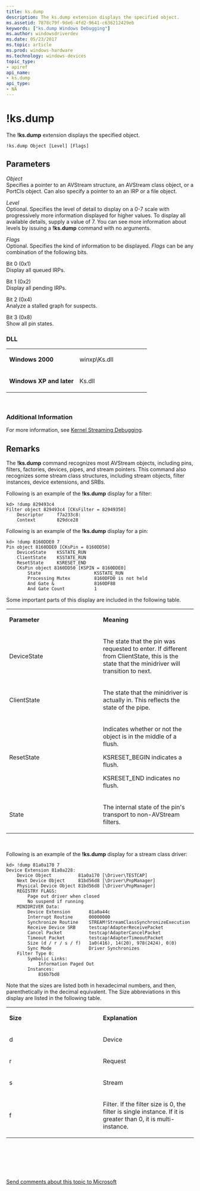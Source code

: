 ```yaml
---
title: ks.dump
description: The ks.dump extension displays the specified object.
ms.assetid: 7878c79f-9de6-4fd2-9641-c636212429eb
keywords: ["ks.dump Windows Debugging"]
ms.author: windowsdriverdev
ms.date: 05/23/2017
ms.topic: article
ms.prod: windows-hardware
ms.technology: windows-devices
topic_type:
- apiref
api_name:
- ks.dump
api_type:
- NA
---
```


# !ks.dump


The **!ks.dump** extension displays the specified object.

```
!ks.dump Object [Level] [Flags]  
```

## <span id="Parameters"></span><span id="parameters"></span><span id="PARAMETERS"></span>Parameters


<span id="_______Object______"></span><span id="_______object______"></span><span id="_______OBJECT______"></span> *Object*   
Specifies a pointer to an AVStream structure, an AVStream class object, or a PortCls object. Can also specify a pointer to an an IRP or a file object.

<span id="_______Level______"></span><span id="_______level______"></span><span id="_______LEVEL______"></span> *Level*   
Optional. Specifies the level of detail to display on a 0-7 scale with progressively more information displayed for higher values. To display all available details, supply a value of 7. You can see more information about levels by issuing a **!ks.dump** command with no arguments.

<span id="_______Flags______"></span><span id="_______flags______"></span><span id="_______FLAGS______"></span> *Flags*   
Optional. Specifies the kind of information to be displayed. *Flags* can be any combination of the following bits.

<span id="Bit_0__0x1_"></span><span id="bit_0__0x1_"></span><span id="BIT_0__0X1_"></span>Bit 0 (0x1)  
Display all queued IRPs.

<span id="Bit_1__0x2_"></span><span id="bit_1__0x2_"></span><span id="BIT_1__0X2_"></span>Bit 1 (0x2)  
Display all pending IRPs.

<span id="Bit_2__0x4_"></span><span id="bit_2__0x4_"></span><span id="BIT_2__0X4_"></span>Bit 2 (0x4)  
Analyze a stalled graph for suspects.

<span id="Bit_3__0x8_"></span><span id="bit_3__0x8_"></span><span id="BIT_3__0X8_"></span>Bit 3 (0x8)  
Show all pin states.

### <span id="DLL"></span><span id="dll"></span>DLL

<table>
<colgroup>
<col width="50%" />
<col width="50%" />
</colgroup>
<tbody>
<tr class="odd">
<td align="left"><p><strong>Windows 2000</strong></p></td>
<td align="left"><p>winxp\Ks.dll</p></td>
</tr>
<tr class="even">
<td align="left"><p><strong>Windows XP and later</strong></p></td>
<td align="left"><p>Ks.dll</p></td>
</tr>
</tbody>
</table>

 

### <span id="Additional_Information"></span><span id="additional_information"></span><span id="ADDITIONAL_INFORMATION"></span>Additional Information

For more information, see [Kernel Streaming Debugging](kernel-streaming-debugging.md).

Remarks
-------

The **!ks.dump** command recognizes most AVStream objects, including pins, filters, factories, devices, pipes, and stream pointers. This command also recognizes some stream class structures, including stream objects, filter instances, device extensions, and SRBs.

Following is an example of the **!ks.dump** display for a filter:

```
kd> !dump 829493c4
Filter object 829493c4 [CKsFilter = 82949350]
    Descriptor     f7a233c8:
    Context        829dce28
```

Following is an example of the **!ks.dump** display for a pin:

```
kd> !dump 8160DDE0 7
Pin object 8160DDE0 [CKsPin = 8160DD50]
    DeviceState    KSSTATE_RUN
    ClientState    KSSTATE_RUN
    ResetState     KSRESET_END
    CKsPin object 8160DD50 [KSPIN = 8160DDE0]
        State                    KSSTATE_RUN
        Processing Mutex         8160DFD0 is not held
        And Gate &               8160DF88
        And Gate Count           1
```

Some important parts of this display are included in the following table.

<table>
<colgroup>
<col width="50%" />
<col width="50%" />
</colgroup>
<tbody>
<tr class="odd">
<td align="left"><p><strong>Parameter</strong></p></td>
<td align="left"><p><strong>Meaning</strong></p></td>
</tr>
<tr class="even">
<td align="left"><p>DeviceState</p></td>
<td align="left"><p>The state that the pin was requested to enter. If different from ClientState, this is the state that the minidriver will transition to next.</p></td>
</tr>
<tr class="odd">
<td align="left"><p>ClientState</p></td>
<td align="left"><p>The state that the minidriver is actually in. This reflects the state of the pipe.</p></td>
</tr>
<tr class="even">
<td align="left"><p>ResetState</p></td>
<td align="left"><p>Indicates whether or not the object is in the middle of a flush.</p>
<p>KSRESET_BEGIN indicates a flush.</p>
<p>KSRESET_END indicates no flush.</p></td>
</tr>
<tr class="odd">
<td align="left"><p>State</p></td>
<td align="left"><p>The internal state of the pin's transport to non-AVStream filters.</p></td>
</tr>
</tbody>
</table>

 

Following is an example of the **!ks.dump** display for a stream class driver:

```
kd> !dump 81a0a170 7
Device Extension 81a0a228:
    Device Object          81a0a170 [\Driver\TESTCAP]
    Next Device Object     81bd56d8 [\Driver\PnpManager]
    Physical Device Object 81bd56d8 [\Driver\PnpManager]
    REGISTRY FLAGS:
        Page out driver when closed
        No suspend if running
    MINIDRIVER Data:
        Device Extension       81a0a44c
        Interrupt Routine      00000000
        Synchronize Routine    STREAM!StreamClassSynchronizeExecution
        Receive Device SRB     testcap!AdapterReceivePacket
        Cancel Packet          testcap!AdapterCancelPacket
        Timeout Packet         testcap!AdapterTimeoutPacket
        Size (d / r / s / f)   1a0(416), 14(20), 978(2424), 0(0)
        Sync Mode              Driver Synchronizes
    Filter Type 0:
        Symbolic Links:
            Information Paged Out
        Instances:
            816b7bd8
```

Note that the sizes are listed both in hexadecimal numbers, and then, parenthetically in the decimal equivalent. The Size abbreviations in this display are listed in the following table.

<table>
<colgroup>
<col width="50%" />
<col width="50%" />
</colgroup>
<tbody>
<tr class="odd">
<td align="left"><p><strong>Size</strong></p></td>
<td align="left"><p><strong>Explanation</strong></p></td>
</tr>
<tr class="even">
<td align="left"><p>d</p></td>
<td align="left"><p>Device</p></td>
</tr>
<tr class="odd">
<td align="left"><p>r</p></td>
<td align="left"><p>Request</p></td>
</tr>
<tr class="even">
<td align="left"><p>s</p></td>
<td align="left"><p>Stream</p></td>
</tr>
<tr class="odd">
<td align="left"><p>f</p></td>
<td align="left"><p>Filter. If the filter size is 0, the filter is single instance. If it is greater than 0, it is multi-instance.</p></td>
</tr>
</tbody>
</table>

 

 

 

[Send comments about this topic to Microsoft](mailto:wsddocfb@microsoft.com?subject=Documentation%20feedback%20[debugger\debugger]:%20!ks.dump%20%20RELEASE:%20%285/15/2017%29&body=%0A%0APRIVACY%20STATEMENT%0A%0AWe%20use%20your%20feedback%20to%20improve%20the%20documentation.%20We%20don't%20use%20your%20email%20address%20for%20any%20other%20purpose,%20and%20we'll%20remove%20your%20email%20address%20from%20our%20system%20after%20the%20issue%20that%20you're%20reporting%20is%20fixed.%20While%20we're%20working%20to%20fix%20this%20issue,%20we%20might%20send%20you%20an%20email%20message%20to%20ask%20for%20more%20info.%20Later,%20we%20might%20also%20send%20you%20an%20email%20message%20to%20let%20you%20know%20that%20we've%20addressed%20your%20feedback.%0A%0AFor%20more%20info%20about%20Microsoft's%20privacy%20policy,%20see%20http://privacy.microsoft.com/default.aspx. "Send comments about this topic to Microsoft")




